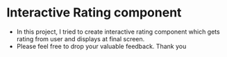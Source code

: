 # Interactive Rating component
- In this project, I tried to create interactive rating component which gets rating from user and displays at final screen.
- Please feel free to drop your valuable feedback. Thank you
